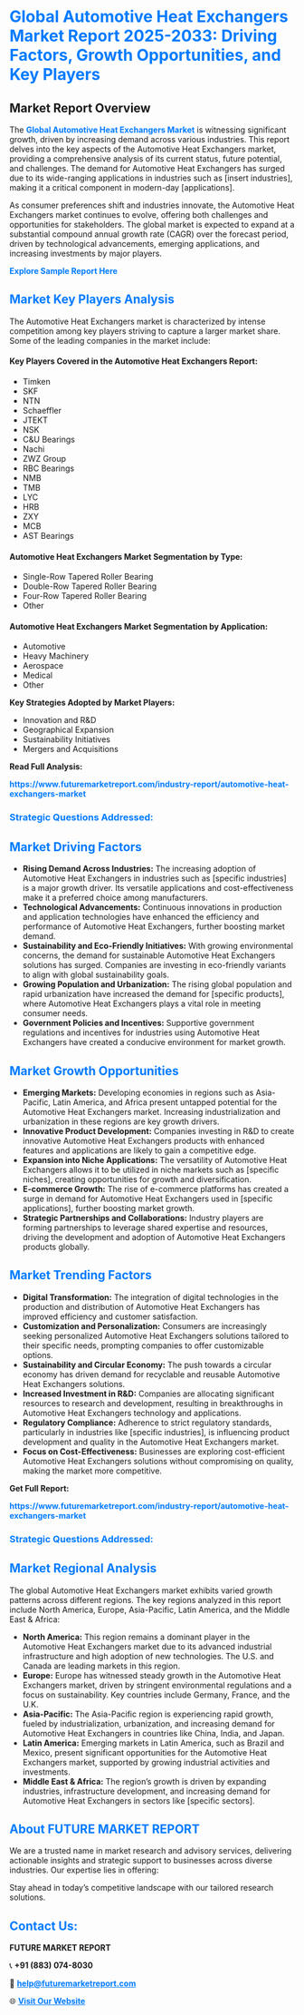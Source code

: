 <h1 style="color: #007BFF;">Global Automotive Heat Exchangers Market Report 2025-2033: Driving Factors, Growth Opportunities, and Key Players</h1>

<section id="overview">
<h2>Market Report Overview</h2>
<p>The <a href="https://www.futuremarketreport.com/industry-report/automotive-heat-exchangers-market" style="color: #007BFF; text-decoration: none;"><strong>Global Automotive Heat Exchangers Market</strong></a> is witnessing significant growth, driven by increasing demand across various industries. This report delves into the key aspects of the Automotive Heat Exchangers market, providing a comprehensive analysis of its current status, future potential, and challenges. The demand for Automotive Heat Exchangers has surged due to its wide-ranging applications in industries such as [insert industries], making it a critical component in modern-day [applications].</p>
<p>As consumer preferences shift and industries innovate, the Automotive Heat Exchangers market continues to evolve, offering both challenges and opportunities for stakeholders. The global market is expected to expand at a substantial compound annual growth rate (CAGR) over the forecast period, driven by technological advancements, emerging applications, and increasing investments by major players.</p>
</section>

<section id="overview">
<p><a href="https://www.futuremarketreport.com/request-sample/reportId=32557" style="color: #007BFF; text-decoration: none;"><strong>Explore Sample Report Here</strong></a></p>
</section>

<section id="key-players">
<h2 style="color: #007BFF;">Market Key Players Analysis</h2>
<p>The Automotive Heat Exchangers market is characterized by intense competition among key players striving to capture a larger market share. Some of the leading companies in the market include:</p>
<h4>Key Players Covered in the Automotive Heat Exchangers Report:</h4>
<ul><li>Timken</li><li>SKF</li><li>NTN</li><li>Schaeffler</li><li>JTEKT</li><li>NSK</li><li>C&amp;U Bearings</li><li>Nachi</li><li>ZWZ Group</li><li>RBC Bearings</li><li>NMB</li><li>TMB</li><li>LYC</li><li>HRB</li><li>ZXY</li><li>MCB</li><li>AST Bearings</li></ul>
<h4>Automotive Heat Exchangers Market Segmentation by Type:</h4>
<ul><li>Single-Row Tapered Roller Bearing</li><li>Double-Row Tapered Roller Bearing</li><li>Four-Row Tapered Roller Bearing</li><li>Other</li></ul>

<h4>Automotive Heat Exchangers Market Segmentation by Application:</h4>
<ul><li>Automotive</li><li>Heavy Machinery</li><li>Aerospace</li><li>Medical</li><li>Other</li></ul>
<p><strong>Key Strategies Adopted by Market Players:</strong></p>
<ul>
<li>Innovation and R&D</li>
<li>Geographical Expansion</li>
<li>Sustainability Initiatives</li>
<li>Mergers and Acquisitions</li>
</ul>
</section>

<section>
<p><strong>Read Full Analysis: </strong></p><a href="https://www.futuremarketreport.com/industry-report/automotive-heat-exchangers-market" style="color: #007BFF; text-decoration: none;"><strong>https://www.futuremarketreport.com/industry-report/automotive-heat-exchangers-market</strong></a>
<h3 style="color: #007BFF;">Strategic Questions Addressed:</h3>
</section>

<section id="driving-factors">
<h2 style="color: #007BFF;">Market Driving Factors</h2>
<ul>
<li><strong>Rising Demand Across Industries:</strong> The increasing adoption of Automotive Heat Exchangers in industries such as [specific industries] is a major growth driver. Its versatile applications and cost-effectiveness make it a preferred choice among manufacturers.</li>
<li><strong>Technological Advancements:</strong> Continuous innovations in production and application technologies have enhanced the efficiency and performance of Automotive Heat Exchangers, further boosting market demand.</li>
<li><strong>Sustainability and Eco-Friendly Initiatives:</strong> With growing environmental concerns, the demand for sustainable Automotive Heat Exchangers solutions has surged. Companies are investing in eco-friendly variants to align with global sustainability goals.</li>
<li><strong>Growing Population and Urbanization:</strong> The rising global population and rapid urbanization have increased the demand for [specific products], where Automotive Heat Exchangers plays a vital role in meeting consumer needs.</li>
<li><strong>Government Policies and Incentives:</strong> Supportive government regulations and incentives for industries using Automotive Heat Exchangers have created a conducive environment for market growth.</li>
</ul>
</section>

<section id="growth-opportunities">
<h2 style="color: #007BFF;">Market Growth Opportunities</h2>
<ul>
<li><strong>Emerging Markets:</strong> Developing economies in regions such as Asia-Pacific, Latin America, and Africa present untapped potential for the Automotive Heat Exchangers market. Increasing industrialization and urbanization in these regions are key growth drivers.</li>
<li><strong>Innovative Product Development:</strong> Companies investing in R&D to create innovative Automotive Heat Exchangers products with enhanced features and applications are likely to gain a competitive edge.</li>
<li><strong>Expansion into Niche Applications:</strong> The versatility of Automotive Heat Exchangers allows it to be utilized in niche markets such as [specific niches], creating opportunities for growth and diversification.</li>
<li><strong>E-commerce Growth:</strong> The rise of e-commerce platforms has created a surge in demand for Automotive Heat Exchangers used in [specific applications], further boosting market growth.</li>
<li><strong>Strategic Partnerships and Collaborations:</strong> Industry players are forming partnerships to leverage shared expertise and resources, driving the development and adoption of Automotive Heat Exchangers products globally.</li>
</ul>
</section>

<section id="trending-factors">
<h2 style="color: #007BFF;">Market Trending Factors</h2>
<ul>
<li><strong>Digital Transformation:</strong> The integration of digital technologies in the production and distribution of Automotive Heat Exchangers has improved efficiency and customer satisfaction.</li>
<li><strong>Customization and Personalization:</strong> Consumers are increasingly seeking personalized Automotive Heat Exchangers solutions tailored to their specific needs, prompting companies to offer customizable options.</li>
<li><strong>Sustainability and Circular Economy:</strong> The push towards a circular economy has driven demand for recyclable and reusable Automotive Heat Exchangers solutions.</li>
<li><strong>Increased Investment in R&D:</strong> Companies are allocating significant resources to research and development, resulting in breakthroughs in Automotive Heat Exchangers technology and applications.</li>
<li><strong>Regulatory Compliance:</strong> Adherence to strict regulatory standards, particularly in industries like [specific industries], is influencing product development and quality in the Automotive Heat Exchangers market.</li>
<li><strong>Focus on Cost-Effectiveness:</strong> Businesses are exploring cost-efficient Automotive Heat Exchangers solutions without compromising on quality, making the market more competitive.</li>
</ul>
</section>

<section>
<p><strong>Get Full Report: </strong></p><a href="https://www.futuremarketreport.com/industry-report/automotive-heat-exchangers-market" style="color: #007BFF; text-decoration: none;"><strong>https://www.futuremarketreport.com/industry-report/automotive-heat-exchangers-market</strong></a>
<h3 style="color: #007BFF;">Strategic Questions Addressed:</h3>
</section>


<section id="regional-analysis">
<h2 style="color: #007BFF;">Market Regional Analysis</h2>
<p>The global Automotive Heat Exchangers market exhibits varied growth patterns across different regions. The key regions analyzed in this report include North America, Europe, Asia-Pacific, Latin America, and the Middle East & Africa:</p>
<ul>
<li><strong>North America:</strong> This region remains a dominant player in the Automotive Heat Exchangers market due to its advanced industrial infrastructure and high adoption of new technologies. The U.S. and Canada are leading markets in this region.</li>
<li><strong>Europe:</strong> Europe has witnessed steady growth in the Automotive Heat Exchangers market, driven by stringent environmental regulations and a focus on sustainability. Key countries include Germany, France, and the U.K.</li>
<li><strong>Asia-Pacific:</strong> The Asia-Pacific region is experiencing rapid growth, fueled by industrialization, urbanization, and increasing demand for Automotive Heat Exchangers in countries like China, India, and Japan.</li>
<li><strong>Latin America:</strong> Emerging markets in Latin America, such as Brazil and Mexico, present significant opportunities for the Automotive Heat Exchangers market, supported by growing industrial activities and investments.</li>
<li><strong>Middle East & Africa:</strong> The region’s growth is driven by expanding industries, infrastructure development, and increasing demand for Automotive Heat Exchangers in sectors like [specific sectors].</li>
</ul>
</section>

<footer>
<h2 style="color: #007BFF;">About FUTURE MARKET REPORT</h2>
<p>We are a trusted name in market research and advisory services, delivering actionable insights and strategic support to businesses across diverse industries. Our expertise lies in offering:</p>

<p>Stay ahead in today’s competitive landscape with our tailored research solutions.</p>

<h2 style="color: #007BFF;">Contact Us:</h2>
<p><strong>FUTURE MARKET REPORT</strong></p>
<p>📞 <strong>+91 (883) 074-8030</strong></p>
<p>📧 <strong><a href="mailto:help@futuremarketreport.com" style="color: #007BFF;">help@futuremarketreport.com</a></strong></p>
<p>🌐 <strong><a href="https://www.futuremarketreport.com/" style="color: #007BFF;">Visit Our Website</a></strong></p>
</footer>